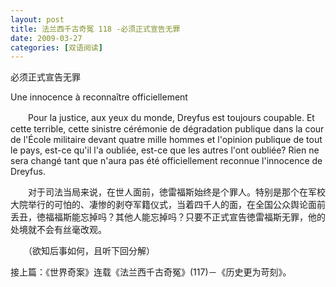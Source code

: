 ```yaml
---
layout: post
title: 法兰西千古奇冤 118 -必须正式宣告无罪
date: 2009-03-27
categories: [双语阅读]  
---
```


必须正式宣告无罪

Une innocence à reconnaître officiellement

　　Pour la justice, aux yeux du monde, Dreyfus est toujours coupable. Et cette terrible, cette sinistre cérémonie de dégradation publique dans la cour de l'École militaire devant quatre mille hommes et l'opinion publique de tout le pays, est-ce qu'il l'a oubliée, est-ce que les autres l'ont oubliée? Rien ne sera changé tant que n'aura pas été officiellement reconnue l'innocence de Dreyfus.



　　对于司法当局来说，在世人面前，徳雷福斯始终是个罪人。特别是那个在军校大院举行的可怕的、凄惨的剥夺军籍仪式，当着四千人的面，在全国公众舆论面前丢丑，徳福福斯能忘掉吗？其他人能忘掉吗？只要不正式宣告徳雷福斯无罪，他的处境就不会有丝毫改观。



　　（欲知后事如何，且听下回分解）

接上篇：《世界奇案》连载《法兰西千古奇冤》(117)－《历史更为苛刻》。
